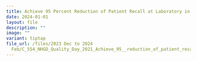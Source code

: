 ```yaml
---
title: Achieve 95 Percent Reduction of Patient Recall at Laboratory in 6 months
date: 2024-01-01
layout: file
description: ""
image: ""
variant: tiptap
file_url: /files/2023 Dec to 2024
  Feb/C_554_NHGD_Quality_Day_2021_Achieve_95__reduction_of_patient_recall_at_Laboratory_in_6_months.pdf
---
```

